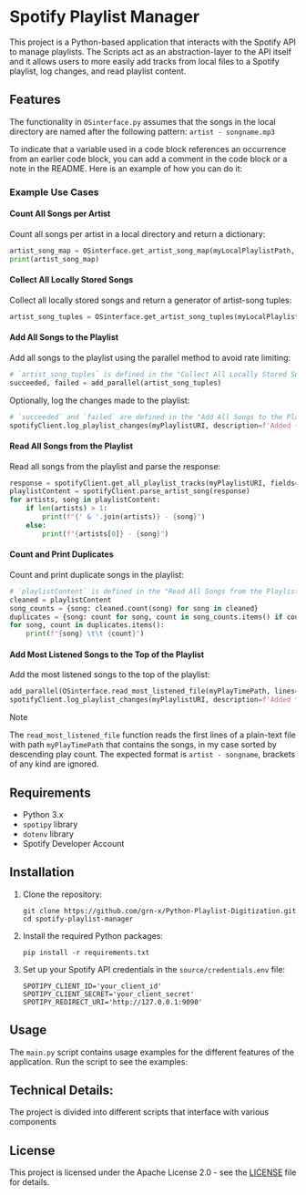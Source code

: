 # Spotify Playlist Manager

This project is a Python-based application that interacts with the Spotify API to manage playlists. 
The Scripts act as an abstraction-layer to the API itself and it allows users to more easily add tracks from local files
to a Spotify playlist, log changes, and read playlist content.

## Features

The functionality in `OSinterface.py` assumes that the songs in the local directory are named after the following pattern:
`artist - songname.mp3`

To indicate that a variable used in a code block references an occurrence from an earlier code block, you can add a comment in the code block or a note in the README. Here is an example of how you can do it:

### Example Use Cases

#### Count All Songs per Artist

Count all songs per artist in a local directory and return a dictionary:
```python
artist_song_map = OSinterface.get_artist_song_map(myLocalPlaylistPath, sort_alphabetically=True)
print(artist_song_map)
```

#### Collect All Locally Stored Songs

Collect all locally stored songs and return a generator of artist-song tuples:
```python
artist_song_tuples = OSinterface.get_artist_song_tuples(myLocalPlaylistPath, sort_alphabetically=True, case_sensitive=False, ignore_brackets=True)
```

#### Add All Songs to the Playlist

Add all songs to the playlist using the parallel method to avoid rate limiting:
```python
# `artist_song_tuples` is defined in the "Collect All Locally Stored Songs" section
succeeded, failed = add_parallel(artist_song_tuples)
```

Optionally, log the changes made to the playlist:
```python
# `succeeded` and `failed` are defined in the "Add All Songs to the Playlist" section
spotifyClient.log_playlist_changes(myPlaylistURI, description=f'Added {len(succeeded) - len(failed)} items on {datetime.datetime.now().strftime("%Y-%m-%d")}')
```

#### Read All Songs from the Playlist

Read all songs from the playlist and parse the response:
```python
response = spotifyClient.get_all_playlist_tracks(myPlaylistURI, fields="items(track(name,artists(name))")
playlistContent = spotifyClient.parse_artist_song(response)
for artists, song in playlistContent:
    if len(artists) > 1:
        print(f"{' & '.join(artists)} - {song}")
    else:
        print(f"{artists[0]} - {song}")
```

#### Count and Print Duplicates

Count and print duplicate songs in the playlist:
```python
# `playlistContent` is defined in the "Read All Songs from the Playlist" section
cleaned = playlistContent
song_counts = {song: cleaned.count(song) for song in cleaned}
duplicates = {song: count for song, count in song_counts.items() if count > 1}
for song, count in duplicates.items():
    print(f"{song} \t\t {count}")
```

#### Add Most Listened Songs to the Top of the Playlist

Add the most listened songs to the top of the playlist:
```python
add_parallel(OSinterface.read_most_listened_file(myPlayTimePath, lines=25), position=0)
spotifyClient.log_playlist_changes(myPlaylistURI, description=f'Added the 25 most listened tracks to the top of the playlist')
```
>[!NOTE]
> The `read_most_listened_file` function reads the first lines of a plain-text file with path `myPlayTimePath` that contains the songs, in my case sorted by descending play count.
> The expected format is `artist - songname`, brackets of any kind are ignored.

## Requirements

- Python 3.x
- `spotipy` library
- `dotenv` library
- Spotify Developer Account

## Installation

1. Clone the repository:
    ```shell
    git clone https://github.com/grn-x/Python-Playlist-Digitization.git
    cd spotify-playlist-manager
    ```

2. Install the required Python packages:
    ```shell
    pip install -r requirements.txt
    ```

3. Set up your Spotify API credentials in the `source/credentials.env` file:
    ```dotenv
    SPOTIPY_CLIENT_ID='your_client_id'
    SPOTIPY_CLIENT_SECRET='your_client_secret'
    SPOTIPY_REDIRECT_URI='http://127.0.0.1:9090'
    ```

## Usage

The `main.py` script contains usage examples for the different features of the application. Run the script to see the examples:
 

## Technical Details:

The project is divided into different scripts that interface with various components

## License

This project is licensed under the Apache License 2.0 - see the [LICENSE](LICENSE.md) file for details.
